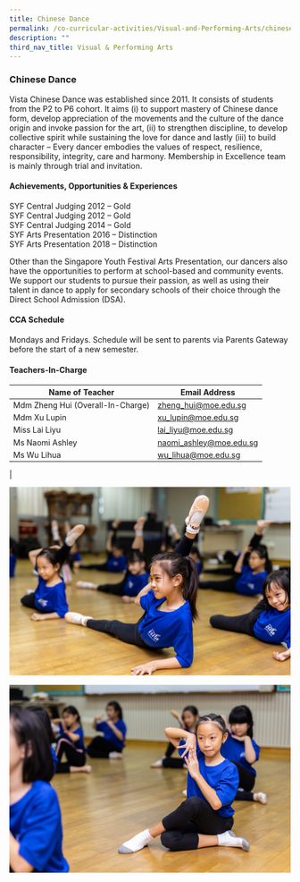 ```yaml
---
title: Chinese Dance
permalink: /co-curricular-activities/Visual-and-Performing-Arts/chinese-dance/
description: ""
third_nav_title: Visual & Performing Arts
---
```

### Chinese Dance

Vista Chinese Dance was established since 2011. It consists of students from the P2 to P6 cohort. It aims (i) to support mastery of Chinese dance form, develop appreciation of the movements and the culture of the dance origin and invoke passion for the art, (ii) to strengthen discipline, to develop collective spirit while sustaining the love for dance and lastly (iii) to build character – Every dancer embodies the values of respect, resilience, responsibility, integrity, care and harmony. Membership in Excellence team is mainly through trial and invitation.

#### Achievements, Opportunities & Experiences

SYF Central Judging 2012 – Gold <br>
SYF Central Judging 2012 – Gold <br>
SYF Central Judging 2014 – Gold <br>
SYF Arts Presentation 2016 – Distinction <br>
SYF Arts Presentation 2018 – Distinction <br>

Other than the Singapore Youth Festival Arts Presentation, our dancers also have the opportunities to perform at school-based and community events. We support our students to pursue their passion, as well as using their talent in dance to apply for secondary schools of their choice through the Direct School Admission (DSA).

#### CCA Schedule
Mondays and Fridays. Schedule will be sent to parents via Parents Gateway before the start of a new semester.

#### Teachers-In-Charge

| Name of Teacher | Email Address |
|---|---|
| Mdm Zheng Hui (Overall-In-Charge) | [zheng_hui@moe.edu.sg](mailto:zheng_hui@moe.edu.sg) |
| Mdm Xu Lupin | [xu_lupin@moe.edu.sg](mailto:xu_lupin@moe.edu.sg) |
| Miss Lai Liyu |[lai_liyu@moe.edu.sg](mailto:lai_liyu@moe.edu.sg)  |
|Ms Naomi Ashley |[naomi_ashley@moe.edu.sg](mailto:naomi_ashley@moe.edu.sg)  |
|Ms Wu Lihua |[wu_lihua@moe.edu.sg](mailto:wu_lihua@moe.edu.sg)  |
|

![](/images/CCA/VAPA/cld1.jpg)

![](/images/CCA/VAPA/cld2.jpg)